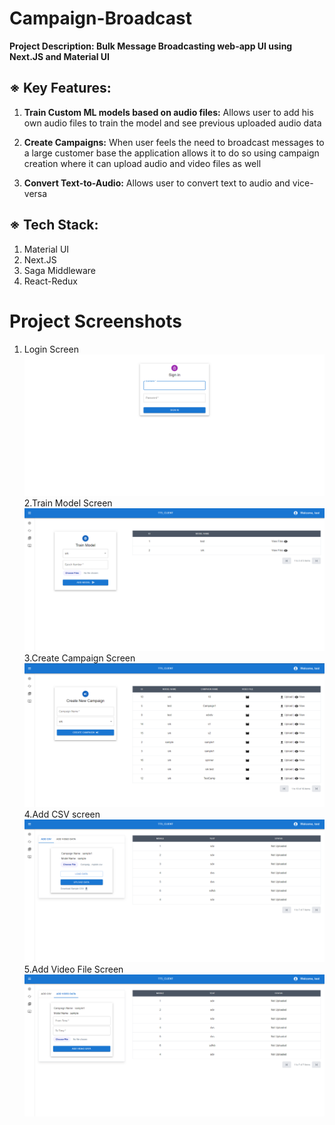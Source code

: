 # Campaign-Broadcast

**Project Description: Bulk Message Broadcasting web-app UI using Next.JS and Material UI**


## **※ Key Features:**

1. **Train Custom ML models based on audio files:**
   Allows user to add his own audio files to train the model and see previous uploaded audio data

2. **Create Campaigns:**
   When user feels the need to broadcast messages to a large customer base the application allows it to do so using campaign creation where it can upload audio and video files as well

3. **Convert Text-to-Audio:**
  Allows user to convert text to audio and vice-versa

  ## **※ Tech Stack:**
1. Material UI
2. Next.JS
3. Saga Middleware
4. React-Redux
   
# Project Screenshots
1. Login Screen
   ![project_screenshots/login.png](https://github.com/vishwajeetsalunke2080/Campaign-Broadcast/blob/main/project_screenshots/login.png)
2.Train Model Screen
   ![project_screenshots/train_model.png](https://github.com/vishwajeetsalunke2080/Campaign-Broadcast/blob/main/project_screenshots/train_model.png)
3.Create Campaign Screen
   ![project_screenshots/create_campaign.png](https://github.com/vishwajeetsalunke2080/Campaign-Broadcast/blob/main/project_screenshots/create_campaign.png)
4.Add CSV screen
   ![project_screenshots/add_csv.png](https://github.com/vishwajeetsalunke2080/Campaign-Broadcast/blob/main/project_screenshots/add_csv.png)
5.Add Video File Screen
   ![project_screenshots/add_video.png](https://github.com/vishwajeetsalunke2080/Campaign-Broadcast/blob/main/project_screenshots/add_video.png)

